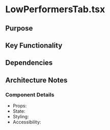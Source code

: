# LowPerformersTab.tsx

## Purpose

## Key Functionality

## Dependencies

## Architecture Notes

### Component Details
- Props: 
- State: 
- Styling: 
- Accessibility: 
